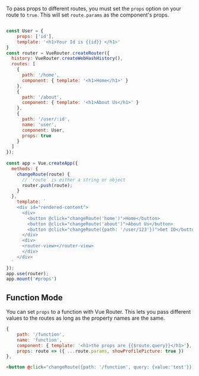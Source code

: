 To pass props to different routes, you must set the `props` option on your route to `true`.
This will set `route.params` as the component's props.

```javascript

const User = {
    props: ['id'],
    template: '<h1>Your Id is {{id}} </h1>' 
}
const router = VueRouter.createRouter({
  history: VueRouter.createWebHashHistory(),
  routes: [
    {
      path: '/home',
      component: { template: '<h1>Home</h1>' }
    },
    {
      path: '/about',
      component: { template: '<h1>About Us</h1>' }
    },
    {
      path: '/user/:id',
      name: 'user',
      component: User,
      props: true
    }
  ]
});
  
const app = Vue.createApp({
  methods: {
    changeRoute(route) {
      // `route` is either a string or object
      router.push(route);
    }
  },
    template: `
    <div id="rendered-content">
      <div>
        <button @click="changeRoute('home')">Home</button>
        <button @click="changeRoute('about')">About Us</button>
        <button @click="changeRoute({path: '/user/123'})">Get ID</button>
      </div>
      <div>
      <router-view></router-view>
      </div>
    </div>
  `
});
app.use(router);
app.mount('#props')
```

## Function Mode

You can set `props` to a function with Vue Router.
This lets you pass different values to the routes as long as the property names are the same.

```javascript
{
    path: '/function',
    name: 'function',
    component: { template: '<h1>the props are {{$route.query}}</h1>'},
    props: route => ({ ...route.params, showProfilePicture: true })
},
```

```html
<button @click="changeRoute({path: '/function', query: {value:'test'}})">Query String</button>
```

